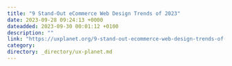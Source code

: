 ```yaml
---
title: "9 Stand-Out eCommerce Web Design Trends of 2023"
date: 2023-09-28 09:24:13 +0000
dateadded: 2023-09-30 00:01:12 +0100
description: ""
link: "https://uxplanet.org/9-stand-out-ecommerce-web-design-trends-of-2023-941e6f6000be?source=rss----819cc2aaeee0---4"
category:
directory: _directory/ux-planet.md
---
```

